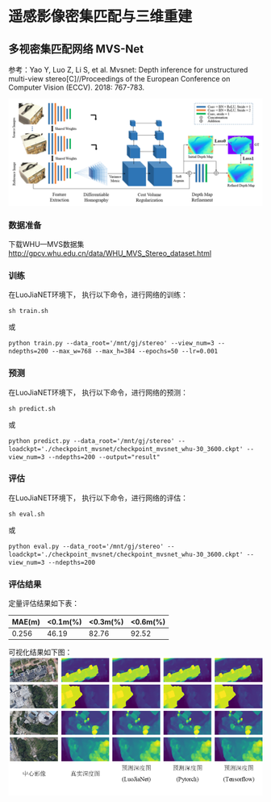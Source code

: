 # 遥感影像密集匹配与三维重建
## 多视密集匹配网络 MVS-Net
参考：Yao Y, Luo Z, Li S, et al. Mvsnet: Depth inference for unstructured multi-view stereo[C]//Proceedings of the European Conference on Computer Vision (ECCV). 2018: 767-783.

![](figs/network.png)

### 数据准备
下载WHU—MVS数据集
http://gpcv.whu.edu.cn/data/WHU_MVS_Stereo_dataset.html

### 训练
在LuoJiaNET环境下， 执行以下命令，进行网络的训练：
```
sh train.sh
```
或
```
python train.py --data_root='/mnt/gj/stereo' --view_num=3 --ndepths=200 --max_w=768 --max_h=384 --epochs=50 --lr=0.001
```
### 预测
在LuoJiaNET环境下， 执行以下命令，进行网络的预测：
```
sh predict.sh
```
或
```
python predict.py --data_root='/mnt/gj/stereo' --loadckpt='./checkpoint_mvsnet/checkpoint_mvsnet_whu-30_3600.ckpt' --view_num=3 --ndepths=200 --output="result"
```
### 评估
在LuoJiaNET环境下， 执行以下命令，进行网络的评估：
```
sh eval.sh
```
或
```
python eval.py --data_root='/mnt/gj/stereo' --loadckpt='./checkpoint_mvsnet/checkpoint_mvsnet_whu-30_3600.ckpt' --view_num=3 --ndepths=200
```

### 评估结果
定量评估结果如下表：

| MAE(m) | <0.1m(%) | <0.3m(%) | <0.6m(%) |
|--------|----------|----------|----------|
| 0.256  | 46.19    | 82.76    | 92.52    |

可视化结果如下图：
![](figs/result.png)
